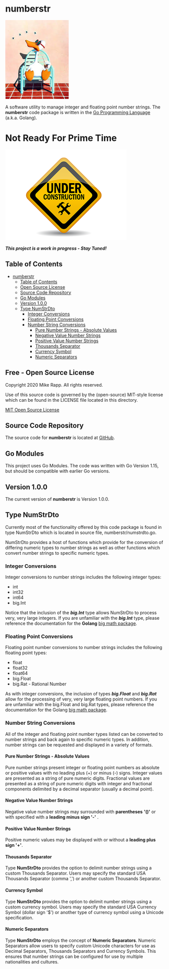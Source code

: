 

# numberstr

![TheOriginalAmarilloMike](assets/sittingduck003.png)

A software utility to manage integer and floating point number strings.
The **numberstr** code package is written in the [Go Programming Language](https://golang.org/)  (a.k.a. Golang).

# Not Ready For Prime Time

![UnderConstruction_003](assets\UnderConstruction_003.png)

***This project is a work in progress - Stay Tuned!***

## Table of Contents

- [numberstr](#numberstr)
  - [Table of Contents](#table-of-contents)
  - [Open Source License](#open-source-license)
  - [Source Code Repository](#source-code-repository)
  - [Go Modules](#go-modules)
  - [Version 1.0.0](#version-100)
  - [Type NumStrDto](#type-numstrdto)
    - [Integer Conversions](#integer-conversions)
    - [Floating Point Conversions](#floating-point-conversions)
    - [Number String Conversions](#number-string-conversions)
      - [Pure Number Strings - Absolute Values](#pure-number-strings---absolute-values)
      - [Negative Value Number Strings](#negative-value-number-strings)
      - [Positive Value Number Strings](#positive-value-number-strings)
      - [Thousands Separator](#thousands-separator)
      - [Currency Symbol](#currency-symbol)
      - [Numeric Separators](#numeric-separators)

## Free - Open Source License

Copyright 2020 Mike Rapp. All rights reserved.

Use of this source code is governed by the (open-source) MIT-style
license which can be found in the LICENSE file located in this directory.

[MIT Open Source License](./LICENSE.md)

## Source Code Repository

The source code for **numberstr** is located at [GitHub](https://github.com/MikeAustin71/numberstrops).

## Go Modules

This project uses Go Modules. The code was written with Go Version 1.15, but should be compatible with earlier Go versions.

## Version 1.0.0

The current version of **numberstr** is Version 1.0.0.



## Type NumStrDto

Currently most of the functionality offered by this code package is found in type NumStrDto which is located in source file, numberstr/numstrdto.go.

NumStrDto provides a host of functions which provide for the conversion of differing numeric types to number strings as well as other functions which convert number strings to specific numeric types.

### Integer Conversions

Integer conversions to number strings includes the following integer types:

- int
- int32
- int64
- big.Int

Notice that the inclusion of the ***big.Int*** type allows NumStrDto to process very, very large integers. If you are unfamiliar with the ***big.Int*** type, please reference the documentation for the **Golang** [big math package](https://golang.org/pkg/math/big/).

### Floating Point Conversions

Floating point number conversions to number strings includes the following floating point types:

- float
- float32
- float64
- big.Float
- big.Rat - Rational Number

As with integer conversions, the inclusion of types ***big.Float*** and ***big.Rat*** allow for the processing of very, very large floating point numbers. If you are unfamiliar with the big.Float and big.Rat types, please reference the documentation for the Golang [big math package](https://golang.org/pkg/math/big/).

### Number String Conversions

All of the integer and floating point number types listed can be converted to number strings and back again to specific numeric types. In addition, number strings can be requested and displayed in a variety of formats.

#### Pure Number Strings - Absolute Values

Pure number strings present integer or floating point numbers as absolute or positive values with no leading plus (+) or minus (-) signs. Integer values are presented as a string of pure numeric digits. Fractional values are presented as a string of pure numeric digits with integer and fractional components delimited by a decimal separator (usually a decimal point).

#### Negative Value Number Strings

Negative value number strings may surrounded with **parentheses** **'()'** or with specified with a **leading minus sign '-'** .

#### Positive Value Number Strings

Positive numeric values may be displayed with or without a **leading plus sign '+'**.

#### Thousands Separator

Type **NumStrDto** provides the option to delimit number strings using a custom Thousands Separator. Users  may specify the standard USA Thousands Separator (comma ',') or another custom Thousands Separator.

#### Currency Symbol

Type **NumStrDto** provides the option to delimit number strings using a custom currency symbol.  Users  may specify the standard USA Currency Symbol (dollar sign '$') or another type of currency symbol using a Unicode specification.

#### Numeric Separators

Type **NumStrDto** employs the concept of **Numeric Separators**. Numeric Separators allow users to specify custom Unicode characters for use as Decimal Separators, Thousands Separators and Currency Symbols. This ensures that number strings can be configured for use by multiple nationalities and cultures.









